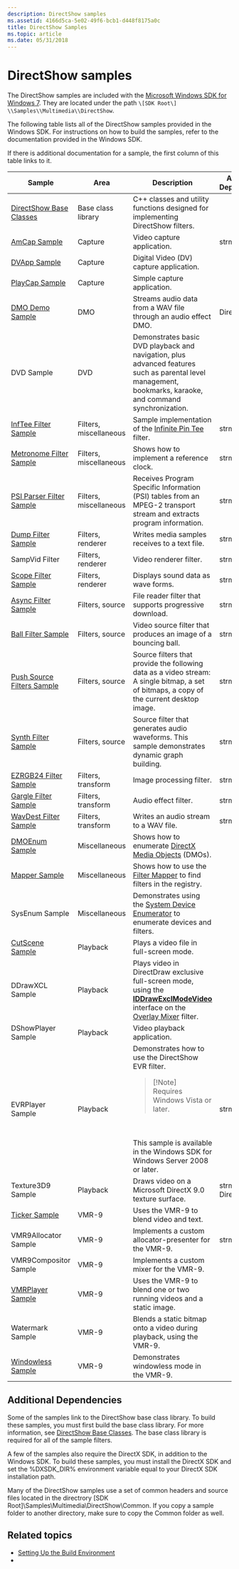 ```yaml
---
description: DirectShow samples
ms.assetid: 4166d5ca-5e02-49f6-bcb1-d448f8175a0c
title: DirectShow Samples
ms.topic: article
ms.date: 05/31/2018
---
```


# DirectShow samples

The DirectShow samples are included with the [Microsoft Windows SDK for Windows 7](https://www.microsoft.com/download/details.aspx?id=8279). They are located under the path `\[SDK Root\] \\Samples\\Multimedia\\DirectShow`.

The following table lists all of the DirectShow samples provided in the Windows SDK. For instructions on how to build the samples, refer to the documentation provided in the Windows SDK.

If there is additional documentation for a sample, the first column of this table links to it.

| Sample | Area | Description | Additional Dependencies | 
|--------|------|-------------|-------------------------|
| <a href="directshow-base-classes.md">DirectShow Base Classes</a> | Base class library | C++ classes and utility functions designed for implementing DirectShow filters. | 
| <a href="amcap-sample.md">AmCap Sample</a> | Capture | Video capture application. | strmbase.lib | 
| <a href="dvapp-sample.md">DVApp Sample</a> | Capture | Digital Video (DV) capture application. | 
| <a href="playcap-sample.md">PlayCap Sample</a> | Capture | Simple capture application. | 
| <a href="dmo-demo-sample.md">DMO Demo Sample</a> | DMO | Streams audio data from a WAV file through an audio effect DMO. | DirectX SDK | 
| DVD Sample | DVD | Demonstrates basic DVD playback and navigation, plus advanced features such as parental level management, bookmarks, karaoke, and command synchronization. | 
| <a href="inftee-filter-sample.md">InfTee Filter Sample</a> | Filters, miscellaneous | Sample implementation of the <a href="infinite-pin-tee-filter.md">Infinite Pin Tee</a> filter. | strmbase.lib | 
| <a href="metronome-filter-sample.md">Metronome Filter Sample</a> | Filters, miscellaneous | Shows how to implement a reference clock. | strmbase.lib | 
| <a href="psi-parser-filter-sample.md">PSI Parser Filter Sample</a> | Filters, miscellaneous | Receives Program Specific Information (PSI) tables from an MPEG-2 transport stream and extracts program information. | strmbase.lib | 
| <a href="dump-filter-sample.md">Dump Filter Sample</a> | Filters, renderer | Writes media samples receives to a text file. | strmbase.lib | 
| SampVid Filter | Filters, renderer | Video renderer filter. | strmbase.lib | 
| <a href="scope-filter-sample.md">Scope Filter Sample</a> | Filters, renderer | Displays sound data as wave forms. | strmbase.lib | 
| <a href="async-filter-sample.md">Async Filter Sample</a> | Filters, source | File reader filter that supports progressive download. | strmbase.lib | 
| <a href="ball-filter-sample.md">Ball Filter Sample</a> | Filters, source | Video source filter that produces an image of a bouncing ball. | strmbase.lib | 
| <a href="push-source-filters-sample.md">Push Source Filters Sample</a> | Filters, source | Source filters that provide the following data as a video stream: A single bitmap, a set of bitmaps, a copy of the current desktop image. | strmbase.lib | 
| <a href="synth-filter-sample.md">Synth Filter Sample</a> | Filters, source | Source filter that generates audio waveforms. This sample demonstrates dynamic graph building. | strmbase.lib | 
| <a href="ezrgb24-filter-sample.md">EZRGB24 Filter Sample</a> | Filters, transform | Image processing filter. | strmbase.lib | 
| <a href="gargle-filter-sample.md">Gargle Filter Sample</a> | Filters, transform | Audio effect filter. | strmbase.lib | 
| <a href="wavdest-filter-sample.md">WavDest Filter Sample</a> | Filters, transform | Writes an audio stream to a WAV file. | strmbase.lib | 
| <a href="dmoenum-sample.md">DMOEnum Sample</a> | Miscellaneous | Shows how to enumerate <a href="directx-media-objects.md">DirectX Media Objects</a> (DMOs). | 
| <a href="mapper-sample.md">Mapper Sample</a> | Miscellaneous | Shows how to use the <a href="filter-mapper.md">Filter Mapper</a> to find filters in the registry. | 
| SysEnum Sample | Miscellaneous | Demonstrates using the <a href="system-device-enumerator.md">System Device Enumerator</a> to enumerate devices and filters. | 
| <a href="cutscene-sample.md">CutScene Sample</a> | Playback | Plays a video file in full-screen mode. | 
| DDrawXCL Sample | Playback | Plays video in DirectDraw exclusive full-screen mode, using the <a href="/windows/desktop/api/Strmif/nn-strmif-iddrawexclmodevideo"><strong>IDDrawExclModeVideo</strong></a> interface on the <a href="overlay-mixer-filter.md">Overlay Mixer</a> filter. | 
| DShowPlayer Sample | Playback | Video playback application. | 
| EVRPlayer Sample | Playback | Demonstrates how to use the DirectShow EVR filter.<blockquote>[!Note]<br />Requires Windows Vista or later.</blockquote><br /><br /> This sample is available in the Windows SDK for Windows Server 2008 or later.<br /> | strmbase.lib | 
| Texture3D9 Sample | Playback | Draws video on a Microsoft DirectX 9.0 texture surface. | strmbase.lib, DirectX SDK | 
| <a href="ticker-sample.md">Ticker Sample</a> | VMR-9 | Uses the VMR-9 to blend video and text. | 
| VMR9Allocator Sample | VMR-9 | Implements a custom allocator-presenter for the VMR-9. | strmbase.lib | 
| VMR9Compositor Sample | VMR-9 | Implements a custom mixer for the VMR-9. | 
| <a href="vmrplayer-sample.md">VMRPlayer Sample</a> | VMR-9 | Uses the VMR-9 to blend one or two running videos and a static image. | 
| Watermark Sample | VMR-9 | Blends a static bitmap onto a video during playback, using the VMR-9. | 
| <a href="windowless-sample.md">Windowless Sample</a> | VMR-9 | Demonstrates windowless mode in the VMR-9. | 

## Additional Dependencies

Some of the samples link to the DirectShow base class library. To build these samples, you must first build the base class library. For more information, see [DirectShow Base Classes](directshow-base-classes.md). The base class library is required for all of the sample filters.

A few of the samples also require the DirectX SDK, in addition to the Windows SDK. To build these samples, you must install the DirectX SDK and set the %DXSDK\_DIR% environment variable equal to your DirectX SDK installation path.

Many of the DirectShow samples use a set of common headers and source files located in the directrory \[SDK Root\]\\Samples\\Multimedia\\DirectShow\\Common. If you copy a sample folder to another directory, make sure to copy the Common folder as well.

## Related topics

* [Setting Up the Build Environment](setting-up-the-build-environment.md)
* 
